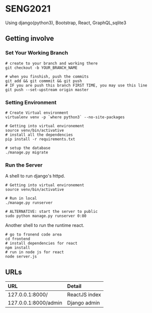 # SENG2021

Using django(python3), Bootstrap, React, GraphQL,sqlite3

## Getting involve

### Set Your Working Branch

```shell
# create to your branch and working there
git checkout -b YOUR_BRANCH_NAME

# when you finshish, push the commits
git add && git commmit && git push
# IF you are push this branch FIRST TIME, you may use this line
git push --set-upstream origin master
```

### Setting Environment

```shell
# Create Virtual environment
virtualenv venv -p `where python3` --no-site-packages

# Getting into virtual environement
source venv/bin/activative
# install all the dependencies
pip install -r requirements.txt

# setup the database
./manage.py migrate
```

### Run the Server

A shell to run django's httpd.

```shell
# Getting into virtual environement
source venv/bin/activative

# Run in local
./manage.py runserver

# ALTERNATIVE: start the server to public
sudo python manage.py runserver 0:80
```

Another shell to run the runtime react.

```shell
# go to fronend code area
cd frontend
# install dependencies for react
npm install
# run in node js for react
node server.js
```

## URLs

URL | Detail
:--- | :---
127.0.0.1:8000/ | ReactJS index
127.0.0.1:8000/admin | Django admin

